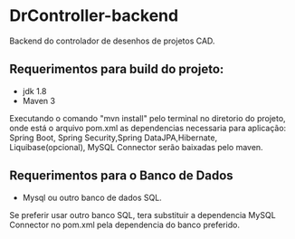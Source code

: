 # DrController-backend

 Backend do controlador de desenhos de projetos CAD.

## Requerimentos para build do projeto:
* jdk 1.8
* Maven 3

Executando o comando "mvn install" pelo terminal no diretorio do projeto, onde está o arquivo pom.xml
as dependencias necessaria para aplicação: Spring Boot, Spring Security,Spring DataJPA,Hibernate, Liquibase(opcional), MySQL Connector serão baixadas pelo maven.

## Requerimentos para o Banco de Dados
* Mysql ou outro banco de dados SQL.

Se preferir usar outro banco SQL, tera substituir a dependencia MySQL Connector no pom.xml pela dependencia do banco preferido.
